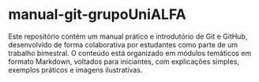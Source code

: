 # manual-git-grupoUniALFA
Este repositório contém um manual prático e introdutório de Git e GitHub, desenvolvido de forma colaborativa por estudantes como parte de um trabalho bimestral. O conteúdo está organizado em módulos temáticos em formato Markdown, voltados para iniciantes, com explicações simples, exemplos práticos e imagens ilustrativas.
